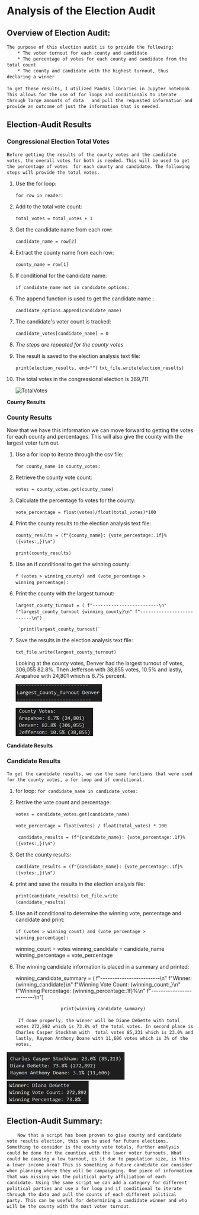 # **Analysis of the Election Audit**

## **Overview of Election Audit:**
	The purpose of this election audit is to provide the following:
		* The voter turnout for each county and candidate
		* The percentage of votes for each county and candidate from the total count
		* The county and candidate with the highest turnout, thus declaring a winner

	To get these results, I utilized Pandas libraries in Jupyter notebook. This allows for the use of for loops and conditionals to iterate through large amounts of data 	and pull the requested information and provide an outcome of just the information that is needed.  

## **Election-Audit Results**
	
### Congressional Election Total Votes

	Before getting the results of the county votes and the candidate votes, the overall votes for both is needed. This will be used to get the percentage of votes 	for each county and candidate. The following steps will provide the total votes.  
			
1. Use the for loop: 
	
						 
	`for row in reader:`
						 			
2. Add to the total vote count: 

	`total_votes = total_votes + 1`
			
3. Get the candidate name from each row: 

	`candidate_name = row[2]`
			
4. Extract the county name from each row: 

	`county_name = row[1]`
			
5. If conditional for the candidate name: 

	`if candidate_name not in candidate_options:`
			
6. The append function is used to get the candidate name : 

	`candidate_options.append(candidate_name)`
			
7. The candidate's voter count is tracked: 

	`candidate_votes[candidate_name] = 0`
			
8. *The steps are repeated for the county votes* 
			
9. The result is saved to the election analysis text file: 

	`print(election_results, end="")`
    	`txt_file.write(election_results)`
			
10. The total votes in the congressional election is 369,711
						 
	![TotalVotes](Image/TotalVotes.png)

**County Results**

### County Results


Now that we have this information we can move forward to getting the votes for each county and percentages. This will also give the county with the 			largest voter turn out. 
			
1. Use a for loop to iterate through the csv file: 
						 
	` for county_name in county_votes: `
			
2. Retrieve the county vote count: 
						 
	`votes = county_votes.get(county_name)`
			
3. Calculate the percentage fo votes for the county: 
			
	`vote_percentage = float(votes)/float(total_votes)*100`
			
4. Print the county results to the election analysis text file: 
						 
	`county_results = (f"{county_name}: {vote_percentage:.1f}% ({votes:,})\n")`
    									
	`print(county_results)`

5. Use an if conditional to get the winning county: 
						 
	`f (votes > winning_county) and (vote_percentage > winning_percentage):`
			
6. Print the county with the largest turnout: 
						 
	`largest_county_turnout = (
         f"-------------------------\n"
         f"largest_county_turnout {winning_county}\n"
         f"--------------------------\n")`
    
    	`print(largest_county_turnout)`
			
7. Save the results in the election analysis text file: 

	`txt_file.write(largest_county_turnout)`
		
	Looking at the county votes, Denver had the largest turnout of votes, 306,055 82.8%. Then Jefferson with 38,855 votes, 10.5% and lastly, Arapahoe with 24,801 which is 6.7% percent.
	
	![LargestCounty](Images/LargestCounty.png)
						
	![CountyVotes](Images/CountyVotes.png)


**Candidate Results**

### Candidate Results

	
	To get the candidate results, we use the same functions that were used for the county votes, a for loop and if conditional.

1. for loop: `for candidate_name in candidate_votes:`
			
2. Retrive the vote count and percentage: 
						 
	`votes = candidate_votes.get(candidate_name)`
								 
	 `vote_percentage = float(votes) / float(total_votes) * 100`
						 
	` candidate_results = (f"{candidate_name}: {vote_percentage:.1f}%({votes:,})\n")`
			
3. Get the county results: 
						 
	`candidate_results = (f"{candidate_name}: {vote_percentage:.1f}% ({votes:,})\n")`
			
4. print and save the results in the election analysis file: 
						 
	 `print(candidate_results)` `txt_file.write															 (candidate_results)`
			
5. Use an if conditional to determine the winning vote, percentage and candidate and print: 
					
	`if (votes > winning_count) and (vote_percentage > winning_percentage):`
            
	winning_count = votes
        winning_candidate = candidate_name
        winning_percentage = vote_percentage
							 
			
6. The winning candidate information is placed in a summary and printed:
  
	winning_candidate_summary = (
        					f"-------------------------\n"
        					f"Winner: {winning_candidate}\n"
        					f"Winning Vote Count: {winning_count:,}\n"
        					f"Winning Percentage: {winning_percentage:.1f}%\n"
        					f"-------------------------\n")
    
    					print(winning_candidate_summary)

		If done properly, the winner will be Diane DeGette with total votes 272,892 which is 73.8% of the total votes. In second place is Charles Casper Stockham with 	total votes 85,231 which is 23.0% and lastly, Raymon Anthony Doane with 11,606 votes which is 3% of the votes. 	  
![CandidateVotes](Images/CandidateVotes.png)
![ElectionWinnder](Images/ElectionWinnder.png)
   
				 
## Election-Audit Summary:

		Now that a script has been proven to give county and candidate vote results election, this can be used for future elections. Something to consider is the county vote totals, further analysis could be done for the counties with the lower voter turnouts. What could be causing a low turnout, is it due to population size, is this a lower income area? This is something a future candidate can consider when planning where they will be campaigning. One piece of information  that was missing was the political party affiliation of each candidate. Using the same script we can add a category for different political parties and use a for loop and if conditional to iterate through the data and pull the counts of each different political party. This can be useful for determining a candidate winner and who will be the county with the most voter turnout. 




		


		




